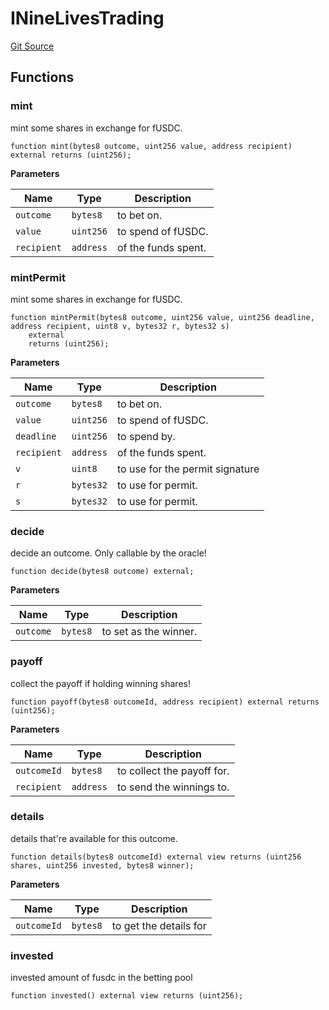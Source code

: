 # INineLivesTrading
[Git Source](https://github.com/fluidity-money/9lives.so/blob/a3e3525c308d1ecd85b41202701e1c53b0057200/src/INineLivesTrading.sol)


## Functions
### mint

mint some shares in exchange for fUSDC.


```solidity
function mint(bytes8 outcome, uint256 value, address recipient) external returns (uint256);
```
**Parameters**

|Name|Type|Description|
|----|----|-----------|
|`outcome`|`bytes8`|to bet on.|
|`value`|`uint256`|to spend of fUSDC.|
|`recipient`|`address`|of the funds spent.|


### mintPermit

mint some shares in exchange for fUSDC.


```solidity
function mintPermit(bytes8 outcome, uint256 value, uint256 deadline, address recipient, uint8 v, bytes32 r, bytes32 s)
    external
    returns (uint256);
```
**Parameters**

|Name|Type|Description|
|----|----|-----------|
|`outcome`|`bytes8`|to bet on.|
|`value`|`uint256`|to spend of fUSDC.|
|`deadline`|`uint256`|to spend by.|
|`recipient`|`address`|of the funds spent.|
|`v`|`uint8`|to use for the permit signature|
|`r`|`bytes32`|to use for permit.|
|`s`|`bytes32`|to use for permit.|


### decide

decide an outcome. Only callable by the oracle!


```solidity
function decide(bytes8 outcome) external;
```
**Parameters**

|Name|Type|Description|
|----|----|-----------|
|`outcome`|`bytes8`|to set as the winner.|


### payoff

collect the payoff if holding winning shares!


```solidity
function payoff(bytes8 outcomeId, address recipient) external returns (uint256);
```
**Parameters**

|Name|Type|Description|
|----|----|-----------|
|`outcomeId`|`bytes8`|to collect the payoff for.|
|`recipient`|`address`|to send the winnings to.|


### details

details that're available for this outcome.


```solidity
function details(bytes8 outcomeId) external view returns (uint256 shares, uint256 invested, bytes8 winner);
```
**Parameters**

|Name|Type|Description|
|----|----|-----------|
|`outcomeId`|`bytes8`|to get the details for|


### invested

invested amount of fusdc in the betting pool


```solidity
function invested() external view returns (uint256);
```

